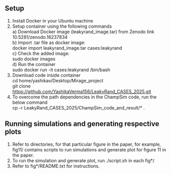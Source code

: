 ## Setup
1. Install Docker in your Ubuntu machine </br>
2. Setup container using the following commands </br>
a) Download Docker image (leakyrand_image.tar) from Zenodo link 10.5281/zenodo.16237834  </br>
b) Import .tar file as docker image: </br>
docker import leakyrand_image.tar cases:leakyrand  </br>
c) Check the added image: </br> 
sudo docker images  </br>
d) Run the container  </br> 
sudo docker run -it cases:leakyrand /bin/bash </br>
3. Download code inside container  </br>
cd home/yashikav/Desktop/Mirage_project  </br>
git clone https://github.com/YashikaVerma156/LeakyRand_CASES_2025.git  </br>
4. To overcome the path dependencies in the ChampSim code, run the below command </br>
cp -r LeakyRand_CASES_2025/ChampSim_code_and_result/*  . </br>

## Running simulations and generating respective plots
1. Refer to directories, for that particular figure in the paper, for example, fig11/ contains scripts to run simulations and generate plot for figure 11 in the paper. </br>
2. To run the simulation and generate plot, run ./script.sh in each fig*/  </br>
3. Refer to fig*/README.txt for instructions.
